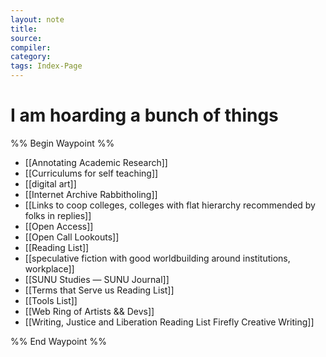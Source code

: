 ```yaml
---
layout: note
title:
source:
compiler:
category: 
tags: Index-Page
---
```


# I am hoarding a bunch of things
%% Begin Waypoint %%
- [[Annotating Academic Research]]
- [[Curriculums for self teaching]]
- [[digital art]]
- [[Internet Archive Rabbitholing]]
- [[Links to coop colleges, colleges with flat hierarchy recommended by folks in replies]]
- [[Open Access]]
- [[Open Call Lookouts]]
- [[Reading List]]
- [[speculative fiction with good worldbuilding around institutions, workplace]]
- [[SUNU Studies — SUNU Journal]]
- [[Terms that Serve us Reading List]]
- [[Tools List]]
- [[Web Ring of Artists && Devs]]
- [[Writing, Justice and Liberation Reading List  Firefly Creative Writing]]

%% End Waypoint %%
